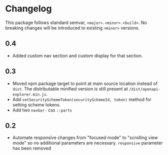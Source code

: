 # Changelog #
This package follows standard semvar, `<major>.<minor>.<build>`. No breaking changes will be introduced to existing `<minor>` versions.

## 0.4 ##
* Added custom nav section and custom display for that section.

## 0.3 ##
* Moved npm package target to point at main source location instead of `dist`. The distributable minified version is still present at `/dist/openapi-explorer.min.js`.
* Add `setSecuritySchemeToken(securitySchemeId, token)` method for setting scheme tokens.
* Add two `navbar-` css `::parts`

## 0.2 ##
* Automate responsive changes from "focused mode" to "scrolling view mode" so no additional parameters are necessary. `responsive` parameter has been removed
